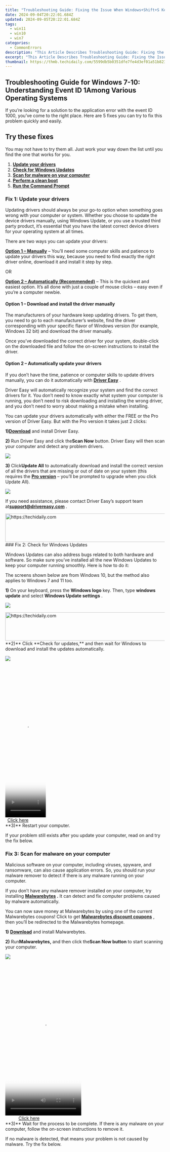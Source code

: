 ```yaml
---
title: "Troubleshooting Guide: Fixing the Issue When Windows+Shift+S Key Combination Fails in Windows 11 or 10"
date: 2024-09-04T20:22:01.684Z
updated: 2024-09-05T20:22:01.684Z
tags:
  - win11
  - win10
  - win7
categories:
  - CommonErrors
description: "This Article Describes Troubleshooting Guide: Fixing the Issue When Windows+Shift+S Key Combination Fails in Windows 11 or 10"
excerpt: "This Article Describes Troubleshooting Guide: Fixing the Issue When Windows+Shift+S Key Combination Fails in Windows 11 or 10"
thumbnail: https://thmb.techidaily.com/5599db5b0351dfe7fe4d3ef01a51b823176684e86c63c43fb2d60eaab80af0aa.jpg
---
```


## Troubleshooting Guide for Windows 7-10: Understanding Event ID 1Among Various Operating Systems

 If you’re looking for a solution to the application error with the event ID 1000, you’ve come to the right place. Here are 5 fixes you can try to fix this problem quickly and easily.

## Try these fixes

 You may not have to try them all. Just work your way down the list until you find the one that works for you.

1. **[Update your drivers](#a)**
2. **[Check for Windows Updates](#b)**
3. **[Scan for malware on your computer](#c)**
4. **[Perform a clean boot](#d)**
5. **[Run the Command Prompt](#e)**

### Fix 1: Update your drivers

 Updating drivers should always be your go-to option when something goes wrong with your computer or system. Whether you choose to update the device drivers manually, using Windows Update, or you use a trusted third party product, it’s essential that you have the latest correct device drivers for your operating system at all times.

There are two ways you can update your drivers:

**[Option 1 – Manually](#a1)** – You’ll need some computer skills and patience to update your drivers this way, because you need to find exactly the right driver online, download it and install it step by step.

OR

**[Option 2 – Automatically (Recommended)](#a2)**  – This is the quickest and easiest option. It’s all done with just a couple of mouse clicks – easy even if you’re a computer newbie.

#### Option 1 – Download and install the driver manually

 The manufacturers of your hardware keep updating drivers. To get them, you need to go to each manufacturer’s website, find the driver corresponding with your specific flavor of Windows version (for example, Windows 32 bit) and download the driver manually.

 Once you’ve downloaded the correct driver for your system, double-click on the downloaded file and follow the on-screen instructions to install the driver.

#### Option 2 – Automatically update your drivers

 If you don’t have the time, patience or computer skills to update drivers manually, you can do it automatically with **[Driver Easy](https://tools.techidaily.com/drivereasy/download/)**  .

 Driver Easy will automatically recognize your system and find the correct drivers for it. You don’t need to know exactly what system your computer is running, you don’t need to risk downloading and installing the wrong driver, and you don’t need to worry about making a mistake when installing.

 You can update your drivers automatically with either the FREE or the Pro version of Driver Easy. But with the Pro version it takes just 2 clicks:

 **1)[Download](https://tools.techidaily.com/drivereasy/download/)** [](https://tools.techidaily.com/drivereasy/download/) and install Driver Easy.

**2)** Run Driver Easy and click the**Scan Now** button. Driver Easy will then scan your computer and detect any problem drivers.

![](https://images.drivereasy.com/wp-content/uploads/2019/07/image-104.png)

**3)** Click**Update All** to automatically download and install the correct version of all the drivers that are missing or out of date on your system (this requires the[](https://tools.techidaily.com/drivereasy/download/) **[Pro version](https://tools.techidaily.com/drivereasy/download/)**  – you’ll be prompted to upgrade when you click Update All).

![](https://images.drivereasy.com/wp-content/uploads/2019/07/image-105.png)

 If you need assistance, please contact Driver Easy’s support team at[**support@drivereasy.com**](https://vapordna.pxf.io/vnbxna) .

<!-- affiliate ads begin -->
<a href="https://appsumo.8odi.net/c/5597632/2043856/7443" target="_top" id="2043856">
  <img src="//a.impactradius-go.com/display-ad/7443-2043856" border="0" alt="https://techidaily.com" width="728" height="90"/>
</a>
<img height="0" width="0" src="https://appsumo.8odi.net/i/5597632/2043856/7443" style="position:absolute;visibility:hidden;" border="0" />
<!-- affiliate ads end -->
### Fix 2: Check for Windows Updates

 Windows Updates can also address bugs related to both hardware and software. So make sure you’ve installed all the new Windows Updates to keep your computer running smoothly. Here is how to do it:

 The screens shown below are from Windows 10, but the method also applies to Windows 7 and 11 too.

**1)**  On your keyboard, press the **Windows logo**  key. Then, type **windows update** and select **Windows Update settings** .

![](https://images.drivereasy.com/wp-content/uploads/2019/06/image-575.png)

<!-- affiliate ads begin -->
<a href="https://appsumo.8odi.net/c/5597632/2049383/7443" target="_top" id="2049383">
  <img src="//a.impactradius-go.com/display-ad/7443-2049383" border="0" alt="https://techidaily.com" width="728" height="90"/>
</a>
<img height="0" width="0" src="https://appsumo.8odi.net/i/5597632/2049383/7443" style="position:absolute;visibility:hidden;" border="0" />
<!-- affiliate ads end -->
**2)**  Click **Check for updates,**  and then wait for Windows to download and install the updates automatically.

![](https://images.drivereasy.com/wp-content/uploads/2019/06/image-576.png)

<!-- affiliate ads begin -->
<span id="1975555">
					<video width="128" height="480" style="cursor:pointer"
           poster="//a.impactradius-go.com/display-clicktoplayimage/1975555.png"
           onclick="if(!this.playClicked){this.play();this.setAttribute('controls',true);this.playClicked=true;}">
	   <source src="//a.impactradius-go.com/display-ad/22993-1975555">
	   <img src="//a.impactradius-go.com/display-clicktoplayimage/1975555.png" style="border: none; height: 100%; width: 100%; object-fit: contain">
	</video>
	<div style="width:80px;text-align:center"><a href="javascript:window.open(decodeURIComponent('https%3A%2F%2Fhomestyler.sjv.io%2Fc%2F5597632%2F1975555%2F22993'), '_blank');void(0);">Click here</a></div>
</span>
<img height="0" width="0" src="https://imp.pxf.io/i/5597632/1975555/22993" style="position:absolute;visibility:hidden;" border="0" />
<!-- affiliate ads end -->
**3)**  Restart your computer.

 If your problem still exists after you update your computer, read on and try the fix below.

### Fix 3: Scan for malware on your computer

 Malicious software on your computer, including viruses, spyware, and ransomware, can also cause application errors. So, you should run your malware remover to detect if there is any malware running on your computer.

 If you don’t have any malware remover installed on your computer, try installing **[Malwarebytes](https://tools.techidaily.com/drivereasy/download/) .** It can detect and fix computer problems caused by malware automatically.

 You can now save money at Malwarebytes by using one of the current Malwarebytes coupons! Click to get **[Malwarebytes discount coupons](https://tools.techidaily.com/drivereasy/download/)**  , then you’ll be redirected to the Malwarebytes homepage.

**1)** [**Download**](https://tools.techidaily.com/drivereasy/download/) and install Malwarebytes.

**2)** Run**Malwarebytes,** and then click the**Scan Now button** to start scanning your computer.

![](https://images.drivereasy.com/wp-content/uploads/2019/07/image-98-1024x641.png)

<!-- affiliate ads begin -->
<span id="1770776">
					<video width="240" height="480" style="cursor:pointer"
           poster="//a.impactradius-go.com/display-clicktoplayimage/1770776.png"
           onclick="if(!this.playClicked){this.play();this.setAttribute('controls',true);this.playClicked=true;}">
	   <source src="//a.impactradius-go.com/display-ad/20702-1770776">
	   <img src="//a.impactradius-go.com/display-clicktoplayimage/1770776.png" style="border: none; height: 100%; width: 100%; object-fit: contain">
	</video>
	<div style="width:150px;text-align:center"><a href="javascript:window.open(decodeURIComponent('https%3A%2F%2Ftokenmetrics.sjv.io%2Fc%2F5597632%2F1770776%2F20702'), '_blank');void(0);">Click here</a></div>
</span>
<img height="0" width="0" src="https://imp.pxf.io/i/5597632/1770776/20702" style="position:absolute;visibility:hidden;" border="0" />
<!-- affiliate ads end -->
**3)** Wait for the process to be complete. If there is any malware on your computer, follow the on-screen instructions to remove it.

 If no malware is detected, that means your problem is not caused by malware. Try the fix below.

<!-- affiliate ads begin -->
<span id="1542129">
					<video width="864" height="1152" style="cursor:pointer"
           poster="//a.impactradius-go.com/display-clicktoplayimage/1542129.png"
           onclick="if(!this.playClicked){this.play();this.setAttribute('controls',true);this.playClicked=true;}">
	   <source src="//a.impactradius-go.com/display-ad/16836-1542129">
	   <img src="//a.impactradius-go.com/display-clicktoplayimage/1542129.png" style="border: none; height: 100%; width: 100%; object-fit: contain">
	</video>
	<div style="width:540px;text-align:center"><a href="javascript:window.open(decodeURIComponent('https%3A%2F%2F25home.pxf.io%2Fc%2F5597632%2F1542129%2F16836'), '_blank');void(0);">Click here</a></div>
</span>
<img height="0" width="0" src="https://imp.pxf.io/i/5597632/1542129/16836" style="position:absolute;visibility:hidden;" border="0" />
<!-- affiliate ads end -->
### Fix 4: Perform a clean boot

 Some services or programs running on your computer may conflict with certain applications on your computer resulting in application errors. To see if that’s the problem for you, try performing a clean boot. Here is how:

* [**If you are on Windows 7…**](#d1)
* [**If you are on Windows 10 …**](#d2)

#### If you’re on Windows 7…

**1)** On your keyboard, press the**Windows logo key** and**R** at the same time to open the Run dialog box.

![](https://images.drivereasy.com/wp-content/uploads/2019/07/image-118.png)

**2)** Type**msconfig** . Then, on your keyboard, press the**Enter, Shift** and**Ctrl** keys at the same time to run System configuration as administrator.

![](https://images.drivereasy.com/wp-content/uploads/2019/07/image-116.png)

**3)** Uncheck the box next to**Load startup items** . Then click**Apply** .

![](https://images.drivereasy.com/wp-content/uploads/2019/07/image-119.png)

<!-- affiliate ads begin -->
<a href="https://aligracehair.sjv.io/c/5597632/1925473/19272" target="_top" id="1925473">
  <img src="//a.impactradius-go.com/display-ad/19272-1925473" border="0" alt="https://techidaily.com" width="728" height="90"/>
</a>
<img height="0" width="0" src="https://aligracehair.sjv.io/i/5597632/1925473/19272" style="position:absolute;visibility:hidden;" border="0" />
<!-- affiliate ads end -->
**4)** Click the**Services tab,** and then check the box next to**Hide all Microsoft services** .

![](https://images.drivereasy.com/wp-content/uploads/2019/07/image-110.png)

**5)** Click**Disable all** .

![](https://images.drivereasy.com/wp-content/uploads/2019/07/image-109.png)

**6)** Click**Apply** .

![](https://images.drivereasy.com/wp-content/uploads/2019/07/image-112.png)

<!-- affiliate ads begin -->
<a href="https://appsumo.8odi.net/c/5597632/2100534/7443" target="_top" id="2100534">
  <img src="//a.impactradius-go.com/display-ad/7443-2100534" border="0" alt="https://techidaily.com" width="728" height="90"/>
</a>
<img height="0" width="0" src="https://appsumo.8odi.net/i/5597632/2100534/7443" style="position:absolute;visibility:hidden;" border="0" />
<!-- affiliate ads end -->
**7)** Click the**Startup tab.**

![](https://images.drivereasy.com/wp-content/uploads/2019/07/image-121.png)

**8)** Uncheck the box next to the program that you want to prevent it from auto-launching, and then click**OK** .

 Only disable programs that you know that you don’t need to launch automatically at startup. You should keep your antivirus launching automatically for safety reasons.

![](https://images.drivereasy.com/wp-content/uploads/2019/07/image-114.png)

**9)** Click**Restart** and wait for your computer to restart.

![](https://images.drivereasy.com/wp-content/uploads/2019/07/image-120.png)

 After your PC restarts, check if the issue has been resolved. If yes, you may need to re-enable important startups and services one by one to see which one is conflicting so you can keep it disabled.

 If this doesn’t work for you, you should[**reset your computer to start normally.**](#d3)

#### If you’re on Windows 10…

**1)** On your keyboard, press the**Windows logo key** and**R** at the same time to open the Run dialog box.

![](https://images.drivereasy.com/wp-content/uploads/2019/07/image-87.png)

<!-- affiliate ads begin -->
<span id="1793213">
					<video width="864" height="1296" style="cursor:pointer"
           poster="//a.impactradius-go.com/display-clicktoplayimage/1793213.png"
           onclick="if(!this.playClicked){this.play();this.setAttribute('controls',true);this.playClicked=true;}">
	   <source src="//a.impactradius-go.com/display-ad/19135-1793213">
	   <img src="//a.impactradius-go.com/display-clicktoplayimage/1793213.png" style="border: none; height: 100%; width: 100%; object-fit: contain">
	</video>
	<div style="width:540px;text-align:center"><a href="javascript:window.open(decodeURIComponent('https%3A%2F%2Ftinyland.pxf.io%2Fc%2F5597632%2F1793213%2F19135'), '_blank');void(0);">Click here</a></div>
</span>
<img height="0" width="0" src="https://imp.pxf.io/i/5597632/1793213/19135" style="position:absolute;visibility:hidden;" border="0" />
<!-- affiliate ads end -->
**2)** Type**msconfig** . Then, on your keyboard, press the**Enter, Shift** and**Ctrl** keys at the same time to run System configuration as administrator.

![](https://images.drivereasy.com/wp-content/uploads/2019/07/image-88.png)

<!-- affiliate ads begin -->
<a href="https://appsumo.8odi.net/c/5597632/2030395/7443" target="_top" id="2030395">
  <img src="//a.impactradius-go.com/display-ad/7443-2030395" border="0" alt="https://techidaily.com" width="728" height="90"/>
</a>
<img height="0" width="0" src="https://appsumo.8odi.net/i/5597632/2030395/7443" style="position:absolute;visibility:hidden;" border="0" />
<!-- affiliate ads end -->
**3)** Uncheck the box next to**Load startup items** . Then click**Apply** .

![](https://images.drivereasy.com/wp-content/uploads/2019/07/image-89.png)

**4)** Click the**Services tab,** and then check the box next to**Hide all Microsoft services** .

![](https://images.drivereasy.com/wp-content/uploads/2019/07/image-90.png)

<!-- affiliate ads begin -->
<a href="https://appsumo.8odi.net/c/5597632/2123734/7443" target="_top" id="2123734">
  <img src="//a.impactradius-go.com/display-ad/7443-2123734" border="0" alt="https://techidaily.com" width="728" height="90"/>
</a>
<img height="0" width="0" src="https://appsumo.8odi.net/i/5597632/2123734/7443" style="position:absolute;visibility:hidden;" border="0" />
<!-- affiliate ads end -->
**5)** Click**Disable all** .

![](https://images.drivereasy.com/wp-content/uploads/2019/07/image-91.png)

**6)** Click**Apply** .

![](https://images.drivereasy.com/wp-content/uploads/2019/07/image-115.png)

<!-- affiliate ads begin -->
<a href="https://appsumo.8odi.net/c/5597632/2043603/7443" target="_top" id="2043603">
  <img src="//a.impactradius-go.com/display-ad/7443-2043603" border="0" alt="https://techidaily.com" width="728" height="90"/>
</a>
<img height="0" width="0" src="https://appsumo.8odi.net/i/5597632/2043603/7443" style="position:absolute;visibility:hidden;" border="0" />
<!-- affiliate ads end -->
**7)** Click the**Startup tab** , then click**Open Task Manager** .

![](https://images.drivereasy.com/wp-content/uploads/2019/07/image-94.png)

<!-- affiliate ads begin -->
<span id="1938136">
					<video width="128" height="480" style="cursor:pointer"
           poster="//a.impactradius-go.com/display-clicktoplayimage/1938136.png"
           onclick="if(!this.playClicked){this.play();this.setAttribute('controls',true);this.playClicked=true;}">
	   <source src="//a.impactradius-go.com/display-ad/22993-1938136">
	   <img src="//a.impactradius-go.com/display-clicktoplayimage/1938136.png" style="border: none; height: 100%; width: 100%; object-fit: contain">
	</video>
	<div style="width:80px;text-align:center"><a href="javascript:window.open(decodeURIComponent('https%3A%2F%2Fhomestyler.sjv.io%2Fc%2F5597632%2F1938136%2F22993'), '_blank');void(0);">Click here</a></div>
</span>
<img height="0" width="0" src="https://imp.pxf.io/i/5597632/1938136/22993" style="position:absolute;visibility:hidden;" border="0" />
<!-- affiliate ads end -->
**8)** Right-click the program you want to prevent it from auto-launching and select **Disable** .

 Only disable programs that you know that you don’t need to launch automatically at startup. You should keep your antivirus launching automatically for safety.

![](https://images.drivereasy.com/wp-content/uploads/2019/05/image-724.png)

<!-- affiliate ads begin -->
<span id="1975658">
					<video width="128" height="480" style="cursor:pointer"
           poster="//a.impactradius-go.com/display-clicktoplayimage/1975658.png"
           onclick="if(!this.playClicked){this.play();this.setAttribute('controls',true);this.playClicked=true;}">
	   <source src="//a.impactradius-go.com/display-ad/22993-1975658">
	   <img src="//a.impactradius-go.com/display-clicktoplayimage/1975658.png" style="border: none; height: 100%; width: 100%; object-fit: contain">
	</video>
	<div style="width:80px;text-align:center"><a href="javascript:window.open(decodeURIComponent('https%3A%2F%2Fhomestyler.sjv.io%2Fc%2F5597632%2F1975658%2F22993'), '_blank');void(0);">Click here</a></div>
</span>
<img height="0" width="0" src="https://imp.pxf.io/i/5597632/1975658/22993" style="position:absolute;visibility:hidden;" border="0" />
<!-- affiliate ads end -->
**9)** Restart your computer and check if this has resolved your problem.

 If yes, you may need to re-enable important startups and services one by one to see which one is conflicting so you can keep it disabled.

 If no, you’ll need to reset your computer to start normally. Follow the instructions below:

#### Reset your computer to start normally after clean boot troubleshooting

**1)** On your keyboard, press the**Windows logo key** and**R** at the same time to open the Run dialog box.

![](https://images.drivereasy.com/wp-content/uploads/2019/07/image-87.png)

**2)** Type**msconfig** and click**OK** .

![](https://images.drivereasy.com/wp-content/uploads/2019/07/image-132.png)

<!-- affiliate ads begin -->
<a href="https://aligracehair.sjv.io/c/5597632/1948895/19272" target="_top" id="1948895">
  <img src="//a.impactradius-go.com/display-ad/19272-1948895" border="0" alt="https://techidaily.com" width="728" height="90"/>
</a>
<img height="0" width="0" src="https://aligracehair.sjv.io/i/5597632/1948895/19272" style="position:absolute;visibility:hidden;" border="0" />
<!-- affiliate ads end -->
**3)** Click the button next to**Normal startup,** and then click**Apply** .

![](https://images.drivereasy.com/wp-content/uploads/2019/07/image-148.png)

**4)** Click the**Services tab** .

![](https://images.drivereasy.com/wp-content/uploads/2019/07/image-150.png)

**5)** Click**Enable all,** then click**OK** .

![](https://images.drivereasy.com/wp-content/uploads/2019/07/image-145.png)

**6)** Click**Restart** .

![](https://images.drivereasy.com/wp-content/uploads/2019/07/image-146.png)

 Your computer will start normally after you finish this step. If the clean reboot didn’t fix your problem, try the fix below.

### Fix 5: Run the Command Prompt

 Corrupted or damaged system files may also cause this issue. If that’s the problem for you, running the Command Prompt can help. Follow the instructions below:

**1)**  On your keyboard, press the **Windows logo** key and **R** at the same time.

![](https://images.drivereasy.com/wp-content/uploads/2019/06/image-160.png)

<!-- affiliate ads begin -->
<a href="https://laganoo.pxf.io/c/5597632/1657400/16446" target="_top" id="1657400">
  <img src="//a.impactradius-go.com/display-ad/16446-1657400" border="0" alt="https://techidaily.com" width="728" height="90"/>
</a>
<img height="0" width="0" src="https://laganoo.pxf.io/i/5597632/1657400/16446" style="position:absolute;visibility:hidden;" border="0" />
<!-- affiliate ads end -->
**2)**  Type **cmd,** then press the **Ctrl, Shift**  and **Enter** keys at the same time to run the Command Prompt as administrator.

![](https://images.drivereasy.com/wp-content/uploads/2019/06/image-159.png)

**3)**  Type **sfc.exe /scannow** , then press the **Enter**  key on your keyboard.

 This process could take several minutes. Please wait for it to be complete.

![](https://images.drivereasy.com/wp-content/uploads/2019/06/image-166.png)

**4)** Type **dism.exe /online /cleanup-image /startcomponentcleanup** , then press the **Enter**  key on your keyboard.

![](https://images.drivereasy.com/wp-content/uploads/2019/06/image-164.png)

<!-- affiliate ads begin -->
<a href="https://appsumo.8odi.net/c/5597632/2094477/7443" target="_top" id="2094477">
  <img src="//a.impactradius-go.com/display-ad/7443-2094477" border="0" alt="https://techidaily.com" width="728" height="90"/>
</a>
<img height="0" width="0" src="https://appsumo.8odi.net/i/5597632/2094477/7443" style="position:absolute;visibility:hidden;" border="0" />
<!-- affiliate ads end -->
**5)**  Type **dism.exe /online /cleanup-image /restorehealth** , then press the **Enter** key on your keyboard.

![](https://images.drivereasy.com/wp-content/uploads/2019/06/image-165.png)

 Wait for the process to be complete. Then, restart your computer to see if this fix worked for you.

 Hopefully, this article helped in resolving your problem. Please leave a comment below if you have any suggestions or questions.

* [Application Errors](/tag-search/?tagId=168)
* [Windows 10](https://tools.techidaily.com/drivereasy/download/)
* [Windows 7](https://tools.techidaily.com/drivereasy/download/)
* [Windows 8](https://tools.techidaily.com/drivereasy/download/)

<ins class="adsbygoogle"
     style="display:block"
     data-ad-format="autorelaxed"
     data-ad-client="ca-pub-7571918770474297"
     data-ad-slot="1223367746"></ins>



<ins class="adsbygoogle"
     style="display:block"
     data-ad-client="ca-pub-7571918770474297"
     data-ad-slot="8358498916"
     data-ad-format="auto"
     data-full-width-responsive="true"></ins>

<span class="atpl-alsoreadstyle">Also read:</span>
<div><ul>
<li><a href="https://screen-sharing-recording.techidaily.com/new-unveiling-the-ultimate-farming-tactics-in-valheim-for-2024/"><u>[New] Unveiling the Ultimate Farming Tactics in Valheim for 2024</u></a></li>
<li><a href="https://article-helps.techidaily.com/updated-2024-approved-adventure-essentials-ultimate-guide-to-1-10-gopro-protectors/"><u>[Updated] 2024 Approved  Adventure Essentials - Ultimate Guide to #1-10 GoPro Protectors</u></a></li>
<li><a href="https://instagram-clips.techidaily.com/updated-2024-approved-instagrams-most-motivational-shots-a-top-20-list/"><u>[Updated] 2024 Approved  Instagram's Most Motivational Shots  A Top 20 List</u></a></li>
<li><a href="https://facebook-video-content.techidaily.com/updated-address-missing-watch-playback-symbol-for-2024/"><u>[Updated] Address Missing Watch Playback Symbol for 2024</u></a></li>
<li><a href="https://some-techniques.techidaily.com/updated-expert-tips-for-high-quality-sound-memos/"><u>[Updated] Expert Tips for High-Quality Sound Memos</u></a></li>
<li><a href="https://some-knowledge.techidaily.com/updated-how-to-improve-video-quality-in-zoom-meetings/"><u>[Updated] How to Improve Video Quality in Zoom Meetings?</u></a></li>
<li><a href="https://digital-screen-recording.techidaily.com/updated-in-2024-best-fun-car-games-for-kids/"><u>[Updated] In 2024, Best Fun Car Games for Kids</u></a></li>
<li><a href="https://video-capture.techidaily.com/updated-postmycam-seeking-top-notch-alternatives-for-2024/"><u>[Updated] PostMyCam  Seeking Top-Notch Alternatives for 2024</u></a></li>
<li><a href="https://mondly-stories.techidaily.com/15-wege-sich-abzuwesend-zu-pragnant-auszudrucken/"><u>15 Wege, Sich Abzuwesend Zu Prägnant Auszudrücken</u></a></li>
<li><a href="https://some-knowledge.techidaily.com/2024-approved-explore-the-best-4k-capture-with-10-mirrorless-models/"><u>2024 Approved  Explore the Best 4K Capture with 10 Mirrorless Models</u></a></li>
<li><a href="https://youtube-help.techidaily.com/2024-approved-layered-comfort-selecting-snug-winter-themes-for-filming/"><u>2024 Approved  Layered Comfort  Selecting Snug Winter Themes for Filming</u></a></li>
<li><a href="https://digital-screen-recording.techidaily.com/2024-approved-master-your-broadcast-top-obs-screencast-tools-explored/"><u>2024 Approved  Master Your Broadcast  Top OBS Screencast Tools Explored</u></a></li>
<li><a href="https://youtube-help.techidaily.com/2024-approved-the-rising-riches-of-a-kid-star-ryans-income-insights/"><u>2024 Approved  The Rising Riches of a Kid Star  Ryan's Income Insights</u></a></li>
<li><a href="https://location-fake.techidaily.com/8-solutions-to-fix-find-my-friends-location-not-available-on-samsung-galaxy-a25-5g-drfone-by-drfone-virtual-android/"><u>8 Solutions to Fix Find My Friends Location Not Available On Samsung Galaxy A25 5G | Dr.fone</u></a></li>
<li><a href="https://common-error.techidaily.com/bypassing-update-error-in-windows-a-comprehensive-fix-guide/"><u>Bypassing 'Update Error' In Windows: A Comprehensive Fix Guide</u></a></li>
<li><a href="https://common-error.techidaily.com/cant-get-your-pdf-to-print-quick-tips-for-a-smooth-printout/"><u>Can't Get Your PDF to Print? Quick Tips for a Smooth Printout!</u></a></li>
<li><a href="https://tech-recovery.techidaily.com/comprehensive-netgear-login-credentials-compilation-july-update-2024/"><u>Comprehensive NETGEAR Login Credentials Compilation - July Update, 2024</u></a></li>
<li><a href="https://common-error.techidaily.com/connectivity-hacks-for-your-xbox-one-controller-overcoming-synchronization-challenges-easily/"><u>Connectivity Hacks for Your Xbox One Controller – Overcoming Synchronization Challenges Easily</u></a></li>
<li><a href="https://windows11.techidaily.com/customize-your-pcs-idle-lock-time/"><u>Customize Your PC's Idle Lock Time</u></a></li>
<li><a href="https://common-error.techidaily.com/dll-error-wins-kernel32-solved/"><u>DLL Error: Win's Kernel32 Solved</u></a></li>
<li><a href="https://win-howtos.techidaily.com/effective-strategies-for-reducing-wudfhostexes-cpu-impact-on-your-windows-10-pc/"><u>Effective Strategies for Reducing WUDFHost.exe's CPU Impact on Your Windows 10 PC</u></a></li>
<li><a href="https://common-error.techidaily.com/1723208872573-essential-media-driver-missing-fix-now/"><u>Essential Media Driver Missing? Fix Now</u></a></li>
<li><a href="https://common-error.techidaily.com/expert-strategies-to-correctly-address-error-0xc0000098-on-your-pc/"><u>Expert Strategies to Correctly Address Error 0xC0000098 on Your PC</u></a></li>
<li><a href="https://common-error.techidaily.com/fix-dota-2-error-code-2024-update-your-graphics-driver-step-by-step-guide/"><u>Fix Dota 2 Error Code 2024: Update Your Graphics Driver - Step-by-Step Guide</u></a></li>
<li><a href="https://common-error.techidaily.com/fixing-non-hdcp-compatible-monitors-solutions-explored/"><u>Fixing Non-HDCP Compatible Monitors: Solutions Explored</u></a></li>
<li><a href="https://common-error.techidaily.com/get-your-surface-pro-4-pen-working-a-step-by-step-troubleshooting-guide/"><u>Get Your Surface Pro 4 Pen Working: A Step-by-Step Troubleshooting Guide</u></a></li>
<li><a href="https://common-error.techidaily.com/google-chrome-update-ends-support-for-shockwave-flash-heres-how-to-resolve-it/"><u>Google Chrome Update Ends Support for Shockwave Flash – Here's How to Resolve It</u></a></li>
<li><a href="https://common-error.techidaily.com/guide-to-restoring-bluetooth-functionality-in-windows-11-instantly-and-easily/"><u>Guide to Restoring Bluetooth Functionality in Windows 11 Instantly & Easily!</u></a></li>
<li><a href="https://bypass-frp.techidaily.com/hassle-free-ways-to-remove-frp-lock-on-tecno-spark-go-2024-phones-withwithout-a-pc-by-drfone-android/"><u>Hassle-Free Ways to Remove FRP Lock on Tecno Spark Go (2024) Phones with/without a PC</u></a></li>
<li><a href="https://common-error.techidaily.com/1723211142121-hidden-sd-trouble-break-free-now/"><u>Hidden SD Trouble, Break Free Now!</u></a></li>
<li><a href="https://location-social.techidaily.com/how-to-change-honor-x8b-location-on-skout-drfone-by-drfone-virtual-android/"><u>How to Change Honor X8b Location on Skout | Dr.fone</u></a></li>
<li><a href="https://common-error.techidaily.com/how-to-fix-a-failed-update-on-warframe-expert-tips-and-solutions/"><u>How to Fix a Failed Update on Warframe: Expert Tips & Solutions</u></a></li>
<li><a href="https://common-error.techidaily.com/how-to-fix-corrupt-drivers-easily-and-quickly/"><u>How to Fix Corrupt Drivers Easily & Quickly</u></a></li>
<li><a href="https://common-error.techidaily.com/how-to-fix-microsofts-wireless-display-adapter-connection-issues-in-windows-11-a-complete-guide/"><u>How to Fix Microsoft's Wireless Display Adapter Connection Issues in Windows 11 - A Complete Guide</u></a></li>
<li><a href="https://win-solutions.techidaily.com/how-to-stop-far-cry-6-game-from-crashing-on-your-computer-solutions-and-guides/"><u>How To Stop Far Cry 6 Game From Crashing on Your Computer - Solutions & Guides</u></a></li>
<li><a href="https://pokemon-go-android.techidaily.com/in-2024-best-pokemons-for-pvp-matches-in-pokemon-go-for-poco-m6-5g-drfone-by-drfone-virtual-android/"><u>In 2024, Best Pokemons for PVP Matches in Pokemon Go For Poco M6 5G | Dr.fone</u></a></li>
<li><a href="https://android-frp.techidaily.com/in-2024-hassle-free-ways-to-remove-frp-lock-from-motorola-edge-40-neo-phones-withwithout-a-pc-by-drfone-android/"><u>In 2024, Hassle-Free Ways to Remove FRP Lock from Motorola Edge 40 Neo Phones with/without a PC</u></a></li>
<li><a href="https://easy-unlock-android.techidaily.com/in-2024-how-to-reset-a-motorola-edge-2023-phone-that-is-locked-by-drfone-android/"><u>In 2024, How to Reset a Motorola Edge 2023 Phone that is Locked?</u></a></li>
<li><a href="https://unlock-android.techidaily.com/in-2024-how-to-unlock-google-phone-pattern-lock-without-factory-reset-by-drfone-android/"><u>In 2024, How to Unlock Google Phone Pattern Lock without Factory Reset</u></a></li>
<li><a href="https://vimeo-videos.techidaily.com/in-2024-improving-vimeo-playback-pace/"><u>In 2024, Improving Vimeo Playback Pace</u></a></li>
<li><a href="https://remote-screen-capture.techidaily.com/in-2024-mastering-video-best-practices-in-game-recording-and-streaming/"><u>In 2024, Mastering Video  Best Practices in Game Recording & Streaming</u></a></li>
<li><a href="https://digital-screen-recording.techidaily.com/in-2024-modify-mac-screen-shot-storage-path/"><u>In 2024, Modify Mac Screen Shot Storage Path</u></a></li>
<li><a href="https://extra-approaches.techidaily.com/in-2024-silence-the-soundscape-overcoming-zoom-audio-hiccups/"><u>In 2024, Silence the Soundscape  Overcoming Zoom Audio Hiccups</u></a></li>
<li><a href="https://common-error.techidaily.com/in-depth-guide-to-addressing-xbox-pen-connection-problems-everything-you-need-to-know/"><u>In-Depth Guide to Addressing Xbox Pen Connection Problems - Everything You Need To Know</u></a></li>
<li><a href="https://extra-approaches.techidaily.com/integrating-custom-luts-into-your-post-production-workflow-for-2024/"><u>Integrating Custom LUTs Into Your Post-Production Workflow for 2024</u></a></li>
<li><a href="https://common-error.techidaily.com/1723203762665-laptop-microphone-malfunctions-heres-how-you-can-get-it-working-again/"><u>Laptop Microphone Malfunctions? Here's How You Can Get It Working Again</u></a></li>
<li><a href="https://common-error.techidaily.com/oddworld-soulstorm-pc-stability-problems-resolved-with-ease/"><u>Oddworld: Soulstorm PC Stability Problems Resolved With Ease</u></a></li>
<li><a href="https://common-error.techidaily.com/resolved-fixes-for-persistent-reboot-loop-in-windows-11-and-10/"><u>Resolved: Fixes for Persistent Reboot Loop in Windows 11 and 10</u></a></li>
<li><a href="https://common-error.techidaily.com/resolved-troubleshooting-windows-11-hosted-virtual-wifi-issues/"><u>Resolved: Troubleshooting Windows 11 Hosted Virtual WiFi Issues</u></a></li>
<li><a href="https://common-error.techidaily.com/resolving-device-connection-failures-when-casting-from-windows-11-expert-advice/"><u>Resolving Device Connection Failures When Casting From Windows 11 [Expert Advice]</u></a></li>
<li><a href="https://common-error.techidaily.com/restoring-windows-1011-audio-all-systems-go/"><u>Restoring Windows 10/11 Audio, All Systems Go!</u></a></li>
<li><a href="https://common-error.techidaily.com/say-goodbye-to-frustrating-lag-effective-ways-to-prevent-csgo-from-crashing/"><u>Say Goodbye to Frustrating Lag: Effective Ways to Prevent CSGO From Crashing</u></a></li>
<li><a href="https://common-error.techidaily.com/say-goodbye-to-lag-solving-windows-10-keyboard-responsiveness-problems/"><u>Say Goodbye to Lag: Solving Windows 10 Keyboard Responsiveness Problems</u></a></li>
<li><a href="https://common-error.techidaily.com/solve-your-pcs-graphics-glitch-5-methods-to-overcome-high-gpu-usage-in-dwm-on-windows-1110/"><u>Solve Your PC's Graphics Glitch: 5 Methods to Overcome High GPU Usage in DWM on Windows 11/10</u></a></li>
<li><a href="https://common-error.techidaily.com/solving-the-problem-of-inactive-surface-pro-4-digital-pen-solved/"><u>Solving the Problem of Inactive Surface Pro 4 Digital Pen [SOLVED]</u></a></li>
<li><a href="https://tiktok-videos.techidaily.com/step-by-step-screen-recording-for-snapchat-stories-on-mobile/"><u>Step-by-Step Screen Recording for Snapchat Stories on Mobile</u></a></li>
<li><a href="https://common-error.techidaily.com/streamlining-wdf-operations-to-combat-high-cpu-consumption/"><u>Streamlining WDF Operations to Combat High CPU Consumption</u></a></li>
<li><a href="https://common-error.techidaily.com/systems-endgame-device-error-overload/"><u>System's Endgame: Device Error Overload</u></a></li>
<li><a href="https://buynow-marvelous.techidaily.com/the-maxoak-energy-reserve-in-depth-review-of-the-185wh50k-mah-battery-pack-for-power-enthusiasts/"><u>The MaxOak Energy Reserve: In-Depth Review of the 185Wh/50k mAh Battery Pack for Power Enthusiasts</u></a></li>
<li><a href="https://techidaily.com/the-way-to-get-back-lost-music-from-vivo-y100i-power-5g-by-fonelab-android-recover-music/"><u>The way to get back lost music from Vivo Y100i Power 5G</u></a></li>
<li><a href="https://tech-revival.techidaily.com/top-6-common-pitfalls-in-crafting-chatgpt-prompts-and-how-to-dodge-them/"><u>Top 6 Common Pitfalls in Crafting ChatGPT Prompts and How to Dodge Them</u></a></li>
<li><a href="https://common-error.techidaily.com/troubleshoot-and-repair-dota-2s-error-code-2024-via-easy-rendering-api-tweaks/"><u>Troubleshoot and Repair Dota 2'S Error Code 2024 via Easy Rendering API Tweaks</u></a></li>
<li><a href="https://common-error.techidaily.com/troubleshooting-failed-d3d-device-initialization-in-windows-applications/"><u>Troubleshooting Failed D3D Device Initialization in Windows Applications</u></a></li>
<li><a href="https://common-error.techidaily.com/troubleshooting-insecure-connection-issues-on-firefox-platform/"><u>Troubleshooting Insecure Connection Issues on Firefox Platform</u></a></li>
<li><a href="https://common-error.techidaily.com/troubleshooting-steps-resolve-your-aoc-monitor-issues-with-windows-10/"><u>Troubleshooting Steps: Resolve Your AOC Monitor Issues with Windows 10</u></a></li>
<li><a href="https://common-error.techidaily.com/troubleshooting-unexpected-computer-power-downs-a-comprehensive-guide/"><u>Troubleshooting Unexpected Computer Power Downs: A Comprehensive Guide</u></a></li>
<li><a href="https://buynow-reviews.techidaily.com/ultimate-guide-to-lenovos-budget-tab-with-stunning-hd-display/"><u>Ultimate Guide to Lenovo's Budget Tab with Stunning HD Display</u></a></li>
<li><a href="https://common-error.techidaily.com/unlocking-file-changes-through-trustwise-permissions-on-your-pc/"><u>Unlocking File Changes Through TrustWise Permissions on Your PC</u></a></li>
<li><a href="https://ai-voice.techidaily.com/updated-in-2024-revolutionizing-communication-real-time-ai-voice-changer/"><u>Updated In 2024, Revolutionizing Communication Real-Time AI Voice Changer</u></a></li>
<li><a href="https://common-error.techidaily.com/why-cant-i-change-screen-brightness-in-windows-11-step-by-step-repair-guide/"><u>Why Can't I Change Screen Brightness in Windows 11? Step-by-Step Repair Guide</u></a></li>
<li><a href="https://common-error.techidaily.com/windows-7-freezes-hangs-or-locks-up-randomly-solved/"><u>Windows 7 Freezes, Hangs or Locks Up Randomly [Solved]</u></a></li>
<li><a href="https://common-error.techidaily.com/windows-system-settings-oversight-by-your-company-explained/"><u>Windows System Settings Oversight by Your Company - Explained</u></a></li>
<li><a href="https://common-error.techidaily.com/your-sds-silence-uncover-solutions/"><u>Your SD's Silence? Uncover Solutions</u></a></li>
</ul></div>
